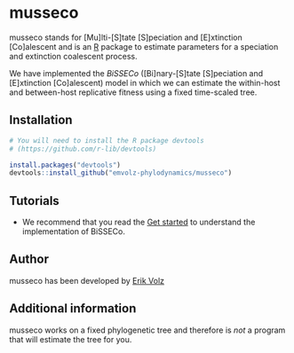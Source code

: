 # musseco

musseco stands for [Mu]lti-[S]tate [S]peciation and [E]xtinction [Co]alescent and
is an [R](https://www.r-project.org/) package to estimate parameters for 
a speciation and extinction coalescent process.


We have implemented the *BiSSECo* ([Bi]nary-[S]tate [S]peciation and [E]xtinction [Co]alescent) model in which we can estimate the within-host and between-host 
replicative fitness using a fixed time-scaled tree.



## Installation

```r
# You will need to install the R package devtools 
# (https://github.com/r-lib/devtools)

install.packages("devtools")
devtools::install_github("emvolz-phylodynamics/musseco")
```



## Tutorials

* We recommend that you read the [Get started](http://emvolz-phylodynamics.github.io/musseco/articles/musseco.html) to 
understand the implementation of BiSSECo.



## Author

musseco has been developed by [Erik Volz](https://profiles.imperial.ac.uk/e.volz)



## Additional information

musseco works on a fixed phylogenetic tree and therefore is *not* a program that 
will estimate the tree for you.

